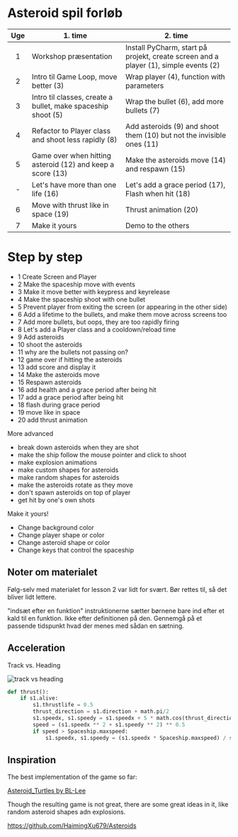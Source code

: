 # Asteroid spil forløb


| Uge | 1. time                                                      | 2. time                                                                              |
|:---:|--------------------------------------------------------------|--------------------------------------------------------------------------------------|
|  1  | Workshop præsentation                                        | Install PyCharm, start på projekt, create screen and a player (1), simple events (2) |
|  2  | Intro til Game Loop, move better (3)                         | Wrap player (4), function with parameters                                            |
|  3  | Intro til classes, create a bullet, make spaceship shoot (5) | Wrap the bullet (6), add more bullets (7)                                            |
|  4  | Refactor to Player class and shoot less rapidly (8)          | Add asteroids (9) and shoot them (10) but not the invisible ones (11)                |
|  5  | Game over when hitting asteroid (12) and keep a score (13)   | Make the asteroids move (14) and respawn (15)                                        |
|  -  | Let's have more than one life (16)                           | Let's add a grace period (17), Flash when hit (18)                                   |
|  6  | Move with thrust like in space (19)                          | Thrust animation (20)                                                                |
|  7  | Make it yours                                                | Demo to the others                                                                   |

# Step by step

- 1 Create Screen and Player
- 2 Make the spaceship move  with events
- 3 Make it move better with keypress and keyrelease
- 4 Make the spaceship shoot with one bullet
- 5 Prevent player from exiting the screen (or appearing in the other side)
- 6 Add a lifetime to the bullets, and make them move across screens too
- 7 Add more bullets, but oops, they are too rapidly firing
- 8 Let's add a Player class and a cooldown/reload time
- 9 Add asteroids
- 10 shoot the asteroids
- 11 why are the bullets not passing on?
- 12 game over if hitting the asteroids
- 13 add score and display it
- 14 Make the asteroids move
- 15 Respawn asteroids
- 16 add health and a grace period after being hit
- 17 add a grace period after being hit
- 18 flash during grace period
- 19 move like in space
- 20 add thrust animation

More advanced

- break down asteroids when they are shot
- make the ship follow the mouse pointer and click to shoot
- make explosion animations
- make custom shapes for asteroids
- make random shapes for asteroids
- make the asteroids rotate as they move
- don't spawn asteroids on top of player
- get hit by one's own shots

Make it yours!

- Change background color
- Change player shape or color
- Change asteroid shape or color
- Change keys that control the spaceship


## Noter om materialet

Følg-selv med materialet for lesson 2 var lidt for svært. Bør rettes til, så det bliver lidt lettere.

"indsæt efter en funktion" instruktionerne sætter børnene bare ind efter et kald til en funktion. Ikke efter definitionen på den. 
Gennemgå på et passende tidspunkt hvad der menes med sådan en sætning.


## Acceleration

Track vs. Heading

![track vs heading](https://external-content.duckduckgo.com/iu/?u=https%3A%2F%2Fprod-cms.scouts.org.uk%2Fmedia%2F10408%2Ftrackcourseheading.png%3Fwidth%3D1800&f=1&nofb=1&ipt=961372850de22f7162679f4f5ba38d1e8d03468da51617a97e30d140af6b70be&ipo=images)

```python
def thrust():
    if s1.alive:
        s1.thrustlife = 0.5
        thrust_direction = s1.direction + math.pi/2
        s1.speedx, s1.speedy = s1.speedx + 5 * math.cos(thrust_direction), s1.speedy + 5 * math.sin(thrust_direction)
        speed = (s1.speedx ** 2 + s1.speedy ** 2) ** 0.5
        if speed > Spaceship.maxspeed:
            s1.speedx, s1.speedy = (s1.speedx * Spaceship.maxspeed) / speed, (s1.speedy * Spaceship.maxspeed)/speed
```

## Inspiration

The best implementation of the game so far:

[Asteroid_Turtles by BL-Lee](https://github.com/BL-Lee/Asteroid_Turtles/blob/master/Asteroids.py)

Though the resulting game is not great, there are some great ideas in it, like random asteroid shapes adn explosions.

https://github.com/HaimingXu679/Asteroids

